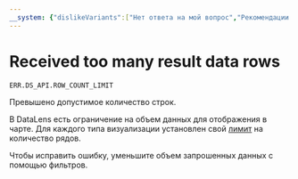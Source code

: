 ```yaml
---
__system: {"dislikeVariants":["Нет ответа на мой вопрос","Рекомендации не помогли","Содержание не соответствует заголовку","Другое"]}
---
```

# Received too many result data rows

`ERR.DS_API.ROW_COUNT_LIMIT`

Превышено допустимое количество строк.

В DataLens есть ограничение на объем данных для отображения в чарте. Для каждого типа визуализации установлен свой [лимит](../../concepts/limits.md) на количество рядов.

Чтобы исправить ошибку, уменьшите объем запрошенных данных с помощью фильтров.
